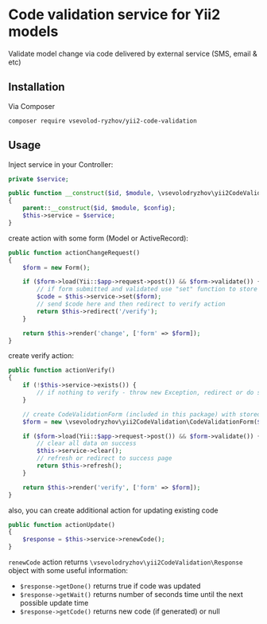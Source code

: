 # Code validation service for Yii2 models

Validate model change via code delivered by external service (SMS, email & etc)

## Installation

Via Composer
```
composer require vsevolod-ryzhov/yii2-code-validation
```

## Usage

Inject service in your Controller:

```php
private $service;

public function __construct($id, $module, \vsevolodryzhov\yii2CodeValidation\Service $service, $config = [])
{
    parent::__construct($id, $module, $config);
    $this->service = $service;
}
```

create action with some form (Model or ActiveRecord):

```php
public function actionChangeRequest()
{
    $form = new Form();

    if ($form->load(Yii::$app->request->post()) && $form->validate()) {
        // if form submitted and validated use "set" function to store form and get generated code
        $code = $this->service->set($form);
        // send $code here and then redirect to verify action
        return $this->redirect('/verify');
    }

    return $this->render('change', ['form' => $form]);
}
```

create verify action:

```php
public function actionVerify()
{
    if (!$this->service->exists()) {
        // if nothing to verify - throw new Exception, redirect or do something else
    }

    // create CodeValidationForm (included in this package) with stored code and new instance of same form, created in previews action
    $form = new \vsevolodryzhov\yii2CodeValidation\CodeValidationForm($this->service->getCode(), new Form($this->service->getData()));

    if ($form->load(Yii::$app->request->post()) && $form->validate()) {
        // clear all data on success
        $this->service->clear();
        // refresh or redirect to success page
        return $this->refresh();
    }

    return $this->render('verify', ['form' => $form]);
}
```

also, you can create additional action for updating existing code

```php
public function actionUpdate()
{
    $response = $this->service->renewCode();
}
```

```renewCode``` action returns ```\vsevolodryzhov\yii2CodeValidation\Response``` object with some useful information:
- ```$response->getDone()``` returns true if code was updated
- ```$response->getWait()``` returns number of seconds time until the next possible update time
- ```$response->getCode()``` returns new code (if generated) or null